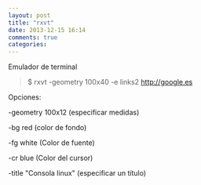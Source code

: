 ```yaml
---
layout: post
title: "rxvt"
date: 2013-12-15 16:14
comments: true
categories: 
---
```

Emulador de terminal 

>$ rxvt -geometry 100x40 -e links2 http://google.es 

Opciones: 

-geometry 100x12  (especificar medidas) 

-bg red (color de fondo) 

-fg white (Color de fuente) 

-cr blue  (Color del cursor) 

-title "Consola linux" (especificar un título)

